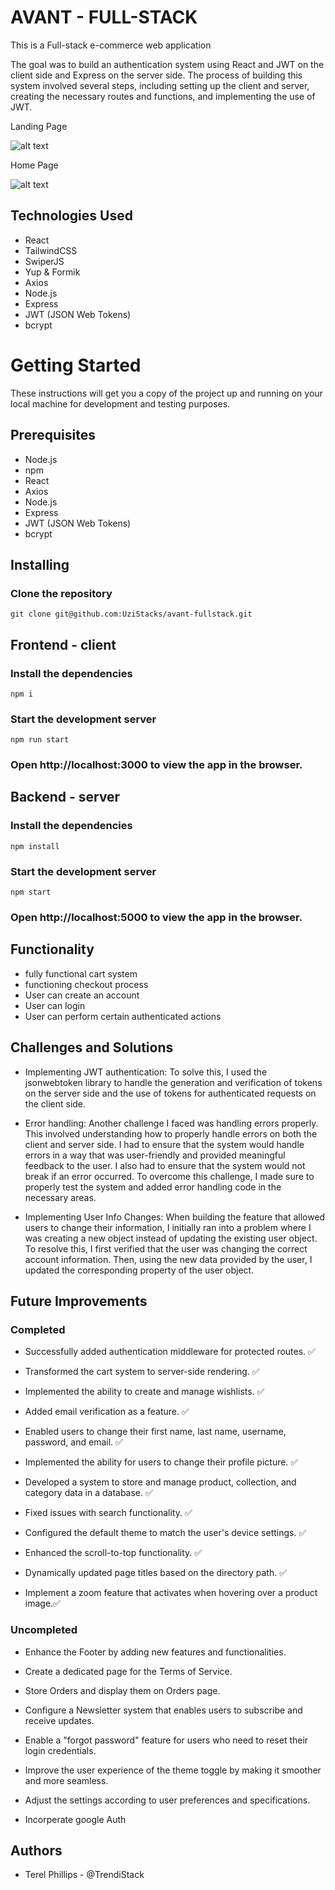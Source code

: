 # AVANT - FULL-STACK

This is a Full-stack e-commerce web application

The goal was to build an authentication system using React and JWT on the client side and Express on the server side. The process of building this system involved several steps, including setting up the client and server, creating the necessary routes and functions, and implementing the use of JWT.

Landing Page

![alt text](avant-landingpage.gif)

Home Page

![alt text](avant%20gif.gif)

## Technologies Used

- React
- TailwindCSS
- SwiperJS
- Yup & Formik
- Axios
- Node.js
- Express
- JWT (JSON Web Tokens)
- bcrypt

# Getting Started

These instructions will get you a copy of the project up and running on your local machine for development and testing purposes.

## Prerequisites

- Node.js
- npm
- React
- Axios
- Node.js
- Express
- JWT (JSON Web Tokens)
- bcrypt

## Installing

### Clone the repository

```
git clone git@github.com:UziStacks/avant-fullstack.git
```

## Frontend - client

### Install the dependencies

```
npm i
```

### Start the development server

```
npm run start
```

### Open http://localhost:3000 to view the app in the browser.

## Backend - server

### Install the dependencies

```
npm install
```

### Start the development server

```
npm start
```

### Open http://localhost:5000 to view the app in the browser.

## Functionality

- fully functional cart system
- functioning checkout process
- User can create an account
- User can login
- User can perform certain authenticated actions

## Challenges and Solutions

- Implementing JWT authentication: To solve this, I used the jsonwebtoken library to handle the generation and verification of tokens on the server side and the use of tokens for authenticated requests on the client side.

- Error handling: Another challenge I faced was handling errors properly. This involved understanding how to properly handle errors on both the client and server side. I had to ensure that the system would handle errors in a way that was user-friendly and provided meaningful feedback to the user. I also had to ensure that the system would not break if an error occurred. To overcome this challenge, I made sure to properly test the system and added error handling code in the necessary areas.

- Implementing User Info Changes: When building the feature that allowed users to change their information, I initially ran into a problem where I was creating a new object instead of updating the existing user object. To resolve this, I first verified that the user was changing the correct account information. Then, using the new data provided by the user, I updated the corresponding property of the user object.

## Future Improvements

### Completed

- Successfully added authentication middleware for protected routes. ✅

- Transformed the cart system to server-side rendering. ✅
- Implemented the ability to create and manage wishlists. ✅
- Added email verification as a feature. ✅
- Enabled users to change their first name, last name, username, password, and email. ✅
- Implemented the ability for users to change their profile picture. ✅
- Developed a system to store and manage product, collection, and category data in a database. ✅
- Fixed issues with search functionality. ✅
- Configured the default theme to match the user's device settings. ✅
- Enhanced the scroll-to-top functionality. ✅
- Dynamically updated page titles based on the directory path. ✅
- Implement a zoom feature that activates when hovering over a product image.✅

### Uncompleted

- Enhance the Footer by adding new features and functionalities.

- Create a dedicated page for the Terms of Service.
- Store Orders and display them on Orders page.
- Configure a Newsletter system that enables users to subscribe and receive updates.
- Enable a "forgot password" feature for users who need to reset their login credentials.
- Improve the user experience of the theme toggle by making it smoother and more seamless.
- Adjust the settings according to user preferences and specifications.
- Incorperate google Auth

## Authors

- Terel Phillips - @TrendiStack
